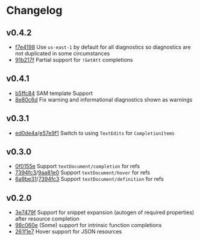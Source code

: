 # Changelog

## v0.4.2
- [f7e4198](https://github.com/LaurenceWarne/cfn-lsp-extra/commit/f7e4198044b5c23601a1cb33cfa3ab4afe27be05) Use `us-east-1` by default for all diagnostics so diagnostics are not duplicated in some circumstances
- [91b217f](https://github.com/LaurenceWarne/cfn-lsp-extra/commit/91b217ffdbf8a3afd7411510e7f6e55f371fb395) Partial support for `!GetAtt` completions

## v0.4.1
- [b5ffc84](https://github.com/LaurenceWarne/cfn-lsp-extra/commit/b5ffc8411eb258bfa051b026070e59c7b2092cc3) SAM template Support
- [8e80c6d](https://github.com/LaurenceWarne/cfn-lsp-extra/commit/8e80c6daa0aaf41e717b3619c01c14c62138a194) Fix warning and informational diagnostics shown as warnings

## v0.3.1
- [ed0de4a](https://github.com/LaurenceWarne/cfn-lsp-extra/commit/ed0de4a73be454c382786e0af744d5f3262a9de2)/[e57e9f1](https://github.com/LaurenceWarne/cfn-lsp-extra/commit/ed0de4a73be454c382786e0af744d5f3262a9de2) Switch to using `TextEdits` for `CompletionItems`

## v0.3.0
- [0f0155e](https://github.com/LaurenceWarne/cfn-lsp-extra/commit/0f0155ed9f7867ab18260722e983314590bf9a2c) Support `textDocument/completion` for refs
- [7394fc3](https://github.com/LaurenceWarne/cfn-lsp-extra/commit/7394fc399fa85b7baf431644184e98cb4739dac6)/[9aa81e0](https://github.com/LaurenceWarne/cfn-lsp-extra/commit/9aa81e07ce24a3e3781cda5aef66ad22339fe177) Support `textDocument/hover` for refs
- [6a9be31](https://github.com/LaurenceWarne/cfn-lsp-extra/commit/6a9be317f7594b623c03b272012c52917c1efbe3)/[7394fc3](https://github.com/LaurenceWarne/cfn-lsp-extra/commit/7394fc399fa85b7baf431644184e98cb4739dac6) Support `textDocument/definition` for refs

## v0.2.0
- [3e7479f](https://github.com/LaurenceWarne/cfn-lsp-extra/commit/3e7479fbd0b447bdba6422afff6ddb53e4bb74b4) Support for snippet expansion (autogen of required properties) after resource completion 
- [98c060e](https://github.com/LaurenceWarne/cfn-lsp-extra/commit/98c060e12381dfd28da912c32f0cf5ba74a813c2) (Some) support for intrinsic function completions
- [261f1e7](https://github.com/LaurenceWarne/cfn-lsp-extra/commit/261f1e7018f854d14eb91b95b11eae83dc9b63d8) Hover support for JSON resources
